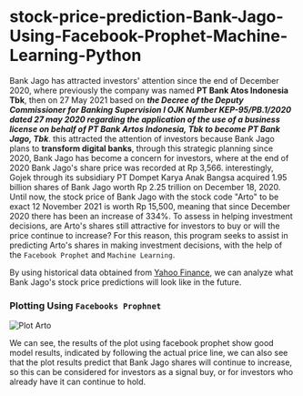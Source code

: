 # stock-price-prediction-Bank-Jago-Using-Facebook-Prophet-Machine-Learning-Python
Bank Jago has attracted investors' attention since the end of December 2020, where previously the company was named **PT Bank Atos Indonesia Tbk**, then on 27 May 2021 based on ***the Decree of the Deputy Commissioner for Banking Supervision I OJK Number KEP-95/PB.1/2020 dated 27 may 2020 regarding the application of the use of a business license on behalf of PT Bank Artos Indonesia, Tbk to become PT Bank Jago, Tbk***.
this attracted the attention of investors because Bank Jago plans to **transform digital banks**, through this strategic planning since 2020, Bank Jago has become a concern for investors, where at the end of 2020 Bank Jago's share price was recorded at Rp 3,566. interestingly, Gojek through its subsidiary PT Dompet Karya Anak Bangsa acquired 1.95 billion shares of Bank Jago worth Rp 2.25 trillion on December 18, 2020.
Until now, the stock price of Bank Jago with the stock code "Arto" to be exact 12 November 2021 is worth Rp 15,500, meaning that since December 2020 there has been an increase of 334%.
To assess in helping investment decisions, are Arto's shares still attractive for investors to buy or will the price continue to increase?
For this reason, this program seeks to assist in predicting Arto's shares in making investment decisions, with the help of the `Facebook Prophet` and `Machine Learning`.

By using historical data obtained from [Yahoo Finance](https://finance.yahoo.com/quote/ARTO.JK/history?p=ARTO.JK), we can analyze what Bank Jago's stock price predictions will look like in the future.

### Plotting Using `Facebooks Prophnet`
![Plot Arto](https://user-images.githubusercontent.com/91531966/141498668-04ff734c-b1f3-4281-8333-2e2a7c3f0dbb.png)

We can see, the results of the plot using facebook prophet show good model results, indicated by following the actual price line, we can also see that the plot results predict that Bank Jago shares will continue to increase, so this can be considered for investors as a signal buy, or for investors who already have it can continue to hold.
